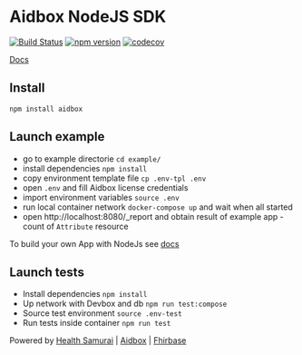 # Aidbox NodeJS SDK

[![Build Status](https://travis-ci.org/Aidbox/aidbox-node-sdk.svg?branch=master)](https://travis-ci.org/Aidbox/aidbox-node-sdk) [![npm version](https://badge.fury.io/js/aidbox.svg)](https://badge.fury.io/js/aidbox) [![codecov](https://codecov.io/gh/Aidbox/example/branch/master/graph/badge.svg)](https://codecov.io/gh/Aidbox/example)

[Docs](https://docs.aidbox.app/aidbox-sdk/aidbox-apps)

## Install
```
npm install aidbox
```

## Launch example
* go to example directorie  ```cd example/```
* install dependencies ```npm install```
* copy environment  template file ```cp .env-tpl .env```
* open ```.env``` and fill Aidbox license credentials
* import environment variables ```source .env```
* run local container network ```docker-compose up``` and wait when all started
* open http://localhost:8080/_report and obtain result of example app - count of ```Attribute``` resource

To build your own App with NodeJs see [docs](https://docs.aidbox.app/aidbox-sdk/nodejs)

## Launch tests

* Install dependencies ```npm install```
* Up network with Devbox and db ```npm run test:compose```
* Source test environment ```source .env-test```
* Run tests inside container ```npm run test```


Powered by [Health Samurai](http://www.health-samurai.io) | [Aidbox](http://www.health-samurai.io/aidbox) | [Fhirbase](http://www.health-samurai.io/fhirbase)
